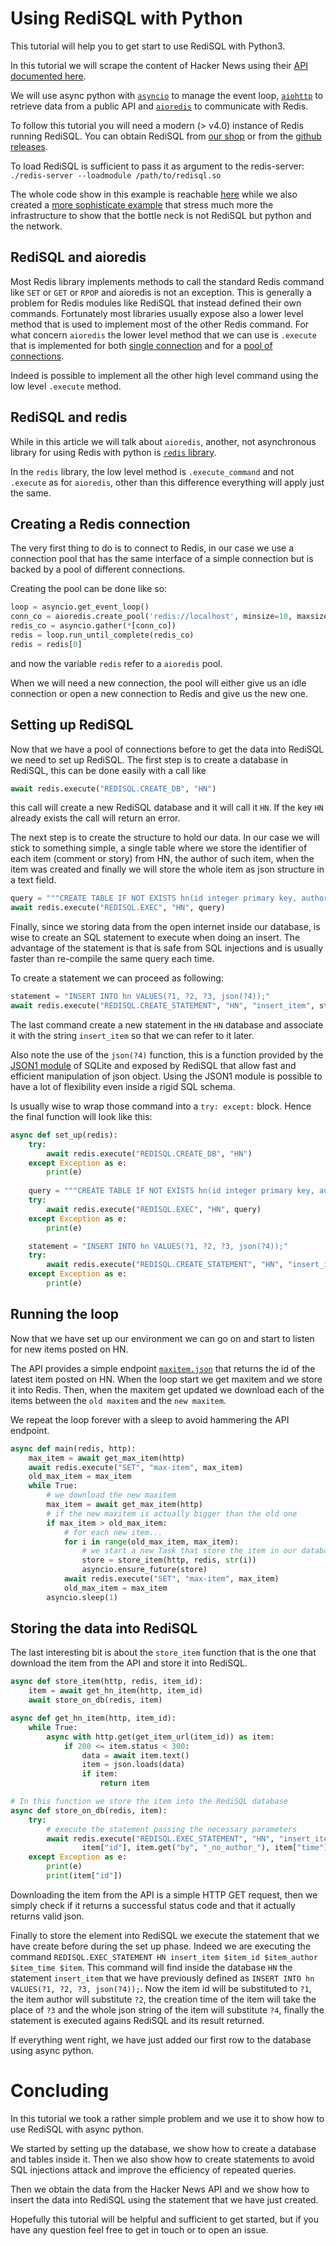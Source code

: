 
# Using RediSQL with Python

This tutorial will help you to get start to use RediSQL with Python3.

In this tutorial we will scrape the content of Hacker News using their [API documented here][hn-api].

We will use async python with [`asyncio`][asyncio] to manage the event loop, [`aiohttp`][aiohttp] to retrieve data from a public API and [`aioredis`][aioredis] to communicate with Redis.

To follow this tutorial you will need a modern (> v4.0) instance of Redis running RediSQL.
You can obtain RediSQL from [our shop](https://payhip.com/b/Ri4d) or from the [github releases](https://github.com/RedBeardLab/rediSQL/releases).

To load RediSQL is sufficient to pass it as argument to the redis-server: `./redis-server --loadmodule /path/to/redisql.so`

The whole code show in this example is reachable [here](https://github.com/RedBeardLab/rediSQL/blob/master/doc/docs/blog/python/src/simple.py) while we also created a [more sophisticate example](https://github.com/RedBeardLab/rediSQL/blob/master/doc/docs/blog/python/src/main.py) that stress much more the infrastructure to show that the bottle neck is not RediSQL but python and the network.

## RediSQL and aioredis

Most Redis library implements methods to call the standard Redis command like `SET` or `GET` or `RPOP` and aioredis is not an exception.
This is generally a problem for Redis modules like RediSQL that instead defined their own commands.
Fortunately most libraries usually expose also a lower level method that is used to implement most of the other Redis command.
For what concern `aioredis` the lower level method that we can use is `.execute` that is implemented for both [single connection](https://aioredis.readthedocs.io/en/v1.2.0/api_reference.html#aioredis.RedisConnection.execute) and for a [pool of connections](https://aioredis.readthedocs.io/en/v1.2.0/api_reference.html#aioredis.ConnectionsPool.execute).

Indeed is possible to implement all the other high level command using the low level `.execute` method.

## RediSQL and redis

While in this article we will talk about `aioredis`, another, not asynchronous library for using Redis with python is [`redis` library](https://pypi.org/project/redis/).

In the `redis` library, the low level method is `.execute_command` and not `.execute` as for `aioredis`, other than this difference everything will apply just the same.

## Creating a Redis connection

The very first thing to do is to connect to Redis, in our case we use a connection pool that has the same interface of a simple connection but is backed by a pool of different connections.

Creating the pool can be done like so:

```python
loop = asyncio.get_event_loop()
conn_co = aioredis.create_pool('redis://localhost', minsize=10, maxsize=300, loop = loop)
redis_co = asyncio.gather(*[conn_co])
redis = loop.run_until_complete(redis_co)
redis = redis[0]
```

and now the variable `redis` refer to a `aioredis` pool.

When we will need a new connection, the pool will either give us an idle connection or open a new connection to Redis and give us the new one.

## Setting up RediSQL

Now that we have a pool of connections before to get the data into RediSQL we need to set up RediSQL.
The first step is to create a database in RediSQL, this can be done easily with a call like

```python
await redis.execute("REDISQL.CREATE_DB", "HN")
```

this call will create a new RediSQL database and it will call it `HN`. If the key `HN` already exists the call will return an error.

The next step is to create the structure to hold our data. In our case we will stick to something simple, a single table where we store the identifier of each item (comment or story) from HN, the author of such item, when the item was created and finally we will store the whole item as json structure in a text field.

```python
query = """CREATE TABLE IF NOT EXISTS hn(id integer primary key, author text, time int, item text);"""
await redis.execute("REDISQL.EXEC", "HN", query) 
```

Finally, since we storing data from the open internet inside our database, is wise to create an SQL statement to execute when doing an insert.
The advantage of the statement is that is safe from SQL injections and is usually faster than re-compile the same query each time.

To create a statement we can proceed as following:

```python
statement = "INSERT INTO hn VALUES(?1, ?2, ?3, json(?4));"
await redis.execute("REDISQL.CREATE_STATEMENT", "HN", "insert_item", statement)
```

The last command create a new statement in the `HN` database and associate it with the string `insert_item` so that we can refer to it later.

Also note the use of the `json(?4)` function, this is a function provided by the [JSON1 module][json1] of SQLite and exposed by RediSQL that allow fast and efficient manipulation of json object. 
Using the JSON1 module is possible to have a lot of flexibility even inside a rigid SQL schema.

Is usually wise to wrap those command into a `try: except:` block. Hence the final function will look like this:

```python
async def set_up(redis):
    try:
        await redis.execute("REDISQL.CREATE_DB", "HN")
    except Exception as e:
        print(e)
    
    query = """CREATE TABLE IF NOT EXISTS hn(id integer primary key, author text, time int, item text);"""
    try:
        await redis.execute("REDISQL.EXEC", "HN", query)
    except Exception as e:
        print(e)

    statement = "INSERT INTO hn VALUES(?1, ?2, ?3, json(?4));"
    try:
        await redis.execute("REDISQL.CREATE_STATEMENT", "HN", "insert_item", statement)
    except Exception as e:
        print(e)
```

## Running the loop

Now that we have set up our environment we can go on and start to listen for new items posted on HN.

The API provides a simple endpoint [`maxitem.json`](https://hacker-news.firebaseio.com/v0/maxitem.json) that returns the id of the latest item posted on HN.
When the loop start we get maxitem and we store it into Redis. 
Then, when the maxitem get updated we download each of the items between the `old maxitem` and the `new maxitem`. 

We repeat the loop forever with a sleep to avoid hammering the API endpoint.

```python
async def main(redis, http):
    max_item = await get_max_item(http)
    await redis.execute("SET", "max-item", max_item)
    old_max_item = max_item
    while True:
        # we download the new maxitem
        max_item = await get_max_item(http)
        # if the new maxitem is actually bigger than the old one
        if max_item > old_max_item:
            # for each new item...
            for i in range(old_max_item, max_item):
                # we start a new Task that store the item in our database
                store = store_item(http, redis, str(i))
                asyncio.ensure_future(store)
            await redis.execute("SET", "max-item", max_item)
            old_max_item = max_item
        asyncio.sleep(1)
```

## Storing the data into RediSQL

The last interesting bit is about the `store_item` function that is the one that download the item from the API and store it into RediSQL.


```python
async def store_item(http, redis, item_id):
    item = await get_hn_item(http, item_id)
    await store_on_db(redis, item)

async def get_hn_item(http, item_id):
    while True:
        async with http.get(get_item_url(item_id)) as item:
            if 200 <= item.status < 300:
                data = await item.text()
                item = json.loads(data)
                if item:
                    return item

# In this function we store the item into the RediSQL database
async def store_on_db(redis, item):
    try:
        # execute the statement passing the necessary parameters
        await redis.execute("REDISQL.EXEC_STATEMENT", "HN", "insert_item", 
                item["id"], item.get("by", "_no_author_"), item["time"], json.dumps(item))
    except Exception as e:
        print(e)
        print(item["id"])
```

Downloading the item from the API is a simple HTTP GET request, then we simply check if it returns a successful status code and that it actually returns valid json.

Finally to store the element into RediSQL we execute the statement that we have create before during the set up phase.
Indeed we are executing the command `REDISQL.EXEC_STATEMENT HN insert_item $item_id $item_author $item_time $item`.
This command will find inside the database `HN` the statement `insert_item` that we have previously defined as `INSERT INTO hn VALUES(?1, ?2, ?3, json(?4));`.
Now the item id will be substituted to `?1`, the item author will substitute `?2`, the creation time of the item will take the place of `?3` and the whole json string of the item will substitute `?4`, finally the statement is executed agains RediSQL and its result returned.

If everything went right, we have just added our first row to the database using async python.

# Concluding

In this tutorial we took a rather simple problem and we use it to show how to use RediSQL with async python.

We started by setting up the database, we show how to create a database and tables inside it. Then we also show how to create statements to avoid SQL injections attack and improve the efficiency of repeated queries.

Then we obtain the data from the Hacker News API and we show how to insert the data into RediSQL using the statement that we have just created.

Hopefully this tutorial will be helpful and sufficient to get started, but if you have any question feel free to get in touch or to open an issue.

[asyncio]: https://docs.python.org/3/library/asyncio.html
[aiohttp]: https://github.com/aio-libs/aiohttp/
[aioredis]: https://github.com/aio-libs/aioredis
[hn-api]: https://github.com/HackerNews/API
[json1]: https://www.sqlite.org/json1.html
